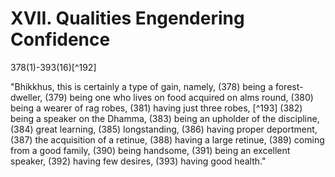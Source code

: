 # XVII. Qualities Engendering Confidence

378(1)-393(16)[^192]

"Bhikkhus, this is certainly a type of gain, namely, (378) being a forest-dweller, (379) being one who lives on food acquired on alms round, (380) being a wearer of rag robes, (381) having just three robes, [^193] (382) being a speaker on the Dhamma, (383) being an upholder of the discipline, (384) great learning, (385) longstanding, (386) having proper deportment, (387) the acquisition of a retinue, (388) having a large retinue, (389) coming from a good family, (390) being handsome, (391) being an excellent speaker, (392) having few desires, (393) having good health."

